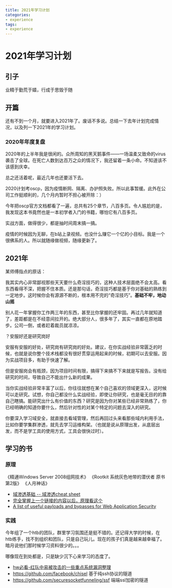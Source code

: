```yaml
---
title: 2021年学习计划
categories:
- experience
tags:
- experience
---
```

2021年学习计划
===
## 引子
业精于勤荒于嬉，行成于思毁于随

## 开篇
还有不到一个月，就要进入2021年了。废话不多说。总结一下去年计划完成情况，以及列一下2021年的学习计划。

### 2020年年度复盘
2020年的上半年我是很闲的。众所周知的黑天鹅事件——一场温柔又致命的virus袭击了全球。在死亡人数到达百万之众的情况下，我还留着一条小命。不知道该不该感到庆幸。

总之还活着呢，最近几年也还要活下去。

2020计划考oscp，因为疫情断网、隔离、办护照失败。所以此事暂缓。此外在公司工作挺顺利的，几个月内暂时不担心被开除：）

今年把oscp官方文档都看了一遍，总共有25个章节，八百多页。令人尴尬的是，我发现这本书竟然也是一本初学者入门的书籍，哪怕它有八百多页。

实战方面，做得很少，都是抽时间周末搞一搞。

疫情的时候因为无聊，在b站上录视频。也没什么赚它一个亿的小目标。我是一个很佛系的人。所以就随缘做视频，随缘更新了。

## 2021年
某师傅指点的原话：

我其实内心非常鄙视那些天天要什么奇淫技巧的，这种人技术层面绝不会太高。看东西看得不深，把握不住本质。还是那句话，奇淫技巧都是基于你对基础的熟练到一定地步。这时候你会有源源不断的，根本用不完的“奇淫技巧”。**基础不牢，地动山摇**

别人花一年掌握你工作两三年的东西，甚至比你掌握的还牢固。再过几年就知道了，差距都是在不经意间拉开的。绝大部分人，很多年了，其实一直都在原地踏步。公司一倒，或者赶着裁员就凉凉。

？安服好还是研究岗好

安服有安服的好处，研究岗有研究岗的好处。建议，在你实战经验非常匮乏的时候，也就是说你整个技术栈都没有很好贯穿运用起来的时候，初期可以去安服。因为实战项目多，有助于快速了解。

但是安服岗会有瓶颈，因为项目时间有限，搞得下来搞不下来就是写报告。没有给研究的时间，导致自己不能出什么新的成果。

当你实战经验非常丰富了以后，你往往就想在某个自己喜欢的领域更深入，这时候可以走研究。试想，你自己都没什么实战经验，即使让你研究，也是毫无目的的靠自己瞎搞。能研究出什么有价值的东西？研究是因为你对某些已经非常熟练了，你已经明确的知道你要什么，然后针对性的对某个特定的问题去深入的研究。

你要深入学习域安全，就直接去看域管理，然后再回过头来看那些域内利用手法，比如你要学集群渗透，就先去学习运维构架。（也就是说从原理出发，从底层出发，而不是学工具的使用方式，工具会很快过时）。

## 学习的书
### 原理
《精通Windows Server 2008组网技术》
《Rootkit 系统灰色地带的潜伏者 原书第2版》
《人月神话》

- [域渗透基础  -- 域渗透cheat sheet](https://github.com/S1ckB0y1337/Active-Directory-Exploitation-Cheat-Sheet#tools)
- [完全掌握上一个链接的内容以后，原理看这个](https://github.com/microsoft/WindowsProtocolTestSuites)
- [A list of useful payloads and bypasses for Web Application Security](https://github.com/swisskyrepo/PayloadsAllTheThings)

### 实践
今年组了一个htb的团队，群里学习氛围还是挺不错的。还记得大学的时候，在htb练手，找不到组织和团队，只是自己玩儿。现在的孩子们真是越来越幸福了。暗月说他们那时候学习资料很少的。。。

哪像现在到处都是，只是缺少沉下心来学习的态度了。

- [hw必看-红队中易被攻击的一些重点系统漏洞整理](https://github.com/r0eXpeR/redteam_vul)
- https://github.com/facebook/chisel 基于纯ssh协议的隧道
- https://github.com/securesocketfunneling/ssf 端端ssl加密的隧道


